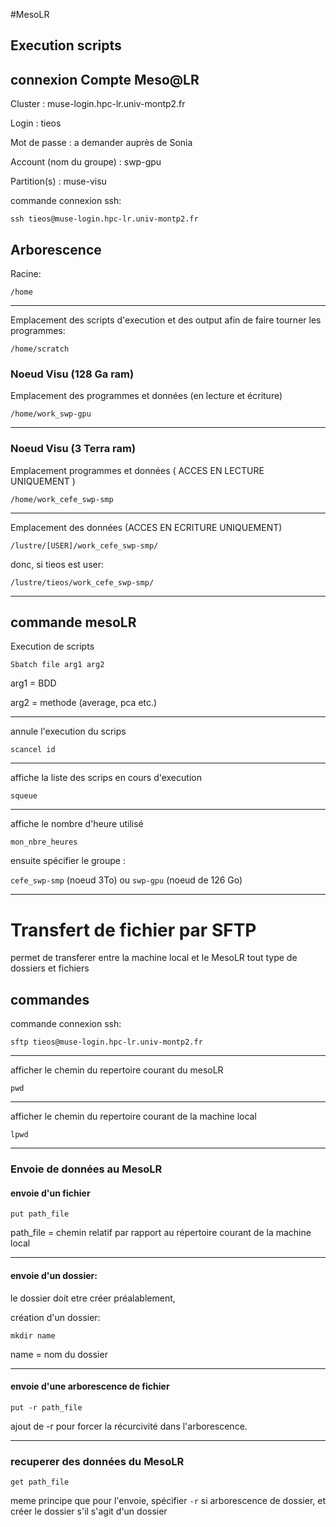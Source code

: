 #MesoLR

## Execution scripts


## connexion Compte Meso@LR 

Cluster : muse-login.hpc-lr.univ-montp2.fr

Login : tieos

Mot de passe : a demander auprès de Sonia

Account (nom du groupe) : swp-gpu

Partition(s) : muse-visu

commande connexion ssh:

```ssh tieos@muse-login.hpc-lr.univ-montp2.fr```

## Arborescence
Racine:

`/home`

----

Emplacement des scripts d'execution et des output afin de faire tourner les programmes:

`/home/scratch`


### Noeud Visu (128 Ga ram)

Emplacement des programmes et données (en lecture et écriture)

`/home/work_swp-gpu`

----

### Noeud Visu (3 Terra ram)

Emplacement programmes et données ( ACCES EN LECTURE UNIQUEMENT )

`/home/work_cefe_swp-smp`

----

Emplacement des données (ACCES EN ECRITURE UNIQUEMENT)

```/lustre/[USER]/work_cefe_swp-smp/```

donc, si tieos est user:

```/lustre/tieos/work_cefe_swp-smp/```

----

## commande mesoLR

Execution de scripts

`Sbatch file arg1 arg2`

arg1 = BDD

arg2 = methode (average, pca etc.)

----

annule l'execution du scrips

`scancel id`

----

affiche la liste des scrips en cours d'execution

`squeue`

----

affiche le nombre d'heure utilisé

`mon_nbre_heures`

ensuite spécifier le groupe :

`cefe_swp-smp` (noeud 3To) ou `swp-gpu` (noeud de 126 Go) 

----

# Transfert de fichier par SFTP

permet de transferer entre la machine local et le MesoLR tout type de dossiers et fichiers

## commandes

commande connexion ssh:

```sftp tieos@muse-login.hpc-lr.univ-montp2.fr```

----

afficher le chemin du repertoire courant du mesoLR

`pwd`

----

afficher le chemin du repertoire courant de la machine local

`lpwd`

----

### Envoie de données au MesoLR

#### envoie d'un fichier

`put path_file`

path_file = chemin relatif par rapport au répertoire courant de la machine local

----

#### envoie d'un dossier:

le dossier doit etre créer préalablement,

création d'un dossier:

`mkdir name`

name = nom du dossier

----

#### envoie d'une arborescence de fichier 

`put -r path_file`

ajout de -r pour forcer la récurcivité dans l'arborescence.

----

### recuperer des données du MesoLR 

`get path_file`

meme principe que pour l'envoie, spécifier `-r` si arborescence de dossier, et créer le dossier s'il s'agit d'un dossier





